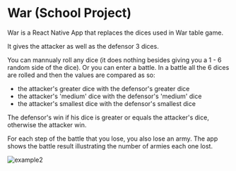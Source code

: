 # War (School Project)

War is a React Native App that replaces the dices used in War table game.

It gives the attacker as well as the defensor 3 dices.

You can mannualy roll any dice (it does nothing besides giving you a 1 - 6 random side of the dice).
Or you can enter a battle. In a battle all the 6 dices are rolled and then the values are compared as so:

  - the attacker's greater dice with the defensor's greater dice
  - the attacker's 'medium' dice with the defensor's 'medium' dice
  - the attacker's smallest dice with the defensor's smallest dice

The defensor's win if his dice is greater or equals the attacker's dice, otherwise the attacker win.

For each step of the battle that you lose, you also lose an army.
The app shows the battle result illustrating the number of armies each one lost.


![example2](https://user-images.githubusercontent.com/39105309/202051408-ea5f1085-6cce-4c83-9a8a-fa5085eeda3e.gif)
